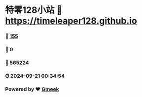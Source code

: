 # 特零128小站 :link: https://timeleaper128.github.io 
### :page_facing_up: [155](https://timeleaper128.github.io/tag.html) 
### :speech_balloon: 0 
### :hibiscus: 565224 
### :alarm_clock: 2024-09-21 00:34:54 
### Powered by :heart: [Gmeek](https://github.com/Meekdai/Gmeek)
